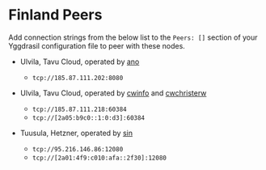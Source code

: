 # Finland Peers

Add connection strings from the below list to the `Peers: []` section of your
Yggdrasil configuration file to peer with these nodes.

* Ulvila, Tavu Cloud, operated by [ano](https://github.com/ano0)
  * `tcp://185.87.111.202:8080`
  
* Ulvila, Tavu Cloud, operated by [cwinfo](https://cwinfo.net) and [cwchristerw](https://christerwaren.fi)
  * `tcp://185.87.111.218:60384`
  * `tcp://[2a05:b9c0::1:0:d3]:60384`

* Tuusula, Hetzner, operated by [sin](https://2f30.org)
  * `tcp://95.216.146.86:12080`
  * `tcp://[2a01:4f9:c010:afa::2f30]:12080`
